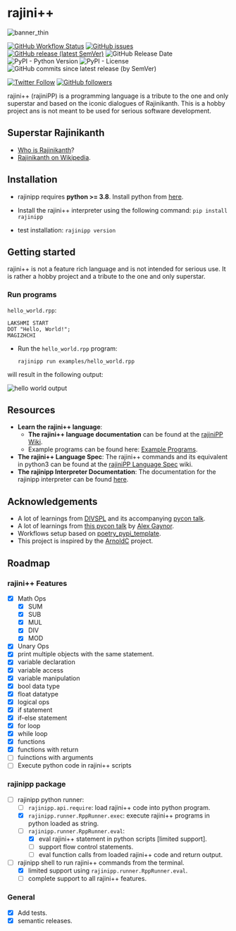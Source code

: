# rajini++

![banner_thin](https://user-images.githubusercontent.com/6749212/168450764-5ae486d8-8299-4425-b51d-cf3b9538efb2.png)



[![GitHub Workflow Status](https://img.shields.io/github/workflow/status/aadhithya/rajiniPP/Test%20and%20Release?logo=Github%20Actions&logoColor=%23fff&style=flat-square)](https://github.com/aadhithya/rajiniPP/actions/workflows/release.yml)
[![GitHub issues](https://img.shields.io/github/issues/aadhithya/rajiniPP?style=flat-square)](https://github.com/aadhithya/rajiniPP/issues)
[![GitHub release (latest SemVer)](https://img.shields.io/github/v/release/aadhithya/rajiniPP?logo=semantic%20release&style=flat-square)](https://pypi.org/project/rajinipp/)
![GitHub Release Date](https://img.shields.io/github/release-date/aadhithya/rajiniPP?logo=semantic%20release&style=flat-square)
![PyPI - Python Version](https://img.shields.io/pypi/pyversions/rajinipp?logo=PyPI&logoColor=%23eaeaea&style=flat-square)
![PyPI - License](https://img.shields.io/pypi/l/rajinipp?style=flat-square)
![GitHub commits since latest release (by SemVer)](https://img.shields.io/github/commits-since/aadhithya/rajiniPP/latest/master?style=flat-square)


[![Twitter Follow](https://img.shields.io/twitter/follow/asankar96?style=social)](https://twitter.com/asankar96)
[![GitHub followers](https://img.shields.io/github/followers/aadhithya?style=social)](https://github.com/aadhithya)


rajini++ (rajiniPP) is a programming language is a tribute to the one and only superstar and based on the iconic dialogues of Rajinikanth. This is a hobby project ans is not meant to be used for serious software development.

## Superstar Rajinikanth
- [Who is Rajinikanth](https://www.youtube.com/watch?v=YDUQZwMHMoo)?
- [Rajinikanth on Wikipedia](https://en.wikipedia.org/wiki/Rajinikanth).

## Installation
- rajinipp requires **python >= 3.8**. Install python from [here](https://www.python.org/downloads/).
- Install the rajini++ interpreter using the following command:
  `pip install rajinipp`

- test installation: `rajinipp version`

## Getting started

rajini++ is not a feature rich language and is not intended for serious use. It is rather a hobby project and a tribute to the one and only superstar.

### Run programs
`hello_world.rpp`:
```
LAKSHMI START
DOT "Hello, World!";
MAGIZHCHI
```
- Run the `hello_world.rpp` program:

  `rajinipp run examples/hello_world.rpp`

will result in the following output:

![hello world output](./imgs/hello-out.png)



## Resources
- **Learn the rajini++ language**:
  -  **The rajini++ language documentation** can be found at the [rajiniPP Wiki](https://github.com/aadhithya/rajiniPP/wiki/).
  -  Example programs can be found here: [Example Programs](https://github.com/aadhithya/rajiniPP/tree/master/examples).
- **The rajini++ Language Spec**: The rajini++ commands and its equivalent in python3 can be found at the [rajiniPP Language Spec](https://github.com/aadhithya/rajiniPP/wiki/rajiniPP:-Language-Specification) wiki.
- **The rajinipp Interpreter Documentation**: The documentation for the rajinipp interpreter can be found [here](https://github.com/aadhithya/rajiniPP/wiki/rajinipp:-The-interpreter).


## Acknowledgements
- A lot of learnings from [DIVSPL](https://github.com/di/divspl) and its accompanying [pycon talk](https://www.youtube.com/watch?v=ApgUrtCrmV8).
- A lot of learnings from [this pycon talk](https://www.youtube.com/watch?v=LCslqgM48D4&t=1388s) by [Alex Gaynor](alex).
- Workflows setup based on [poetry_pypi_template](https://github.com/a-parida12/poetry_pypi_template).
- This project is inspired by the [ArnoldC](https://github.com/lhartikk/ArnoldC) project.



## Roadmap
### rajini++ Features
- [x] Math Ops
  - [x] SUM
  - [x] SUB
  - [x] MUL
  - [x] DIV
  - [x] MOD
- [x] Unary Ops
- [x] print multiple objects with the same statement.
- [x] variable declaration
- [x] variable access
- [x] variable manipulation
- [x] bool data type
- [x] float datatype
- [x] logical ops
- [x] if statement
- [x] if-else statement
- [x] for loop
- [x] while loop
- [x] functions
- [x] functions with return
- [ ] fuinctions with arguments
- [ ] Execute python code in rajini++ scripts
### rajinipp package
- [ ] rajinipp python runner:
  - [ ] `rajinipp.api.require`: load rajini++ code into python program.
  - [x] `rajinipp.runner.RppRunner.exec`: execute rajini++ programs in python loaded as string.
  - [ ] `rajinipp.runner.RppRunner.eval`:
    - [x] eval rajini++ statement in python scripts [limited support].
    - [ ] support flow control statements.
    - [ ] eval function calls from loaded rajini++ code and return output.
- [ ] rajinipp shell to run rajini++ commands from the terminal.
  - [x] limited support using `rajinipp.runner.RppRunner.eval`.
  - [ ] complete support to all rajini++ features.

### General
- [x] Add tests.
- [x] semantic releases.
